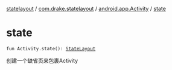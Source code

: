 [statelayout](../../index.md) / [com.drake.statelayout](../index.md) / [android.app.Activity](index.md) / [state](./state.md)

# state

`fun Activity.state(): `[`StateLayout`](../-state-layout/index.md)

创建一个缺省页来包裹Activity

